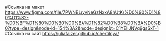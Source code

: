 #Ссылка на макет
https://www.figma.com/file/7PWNBLryvNeGzNxxA8hUtK/%D0%90%D1%80%D1%82-%D0%BF%D1%80%D0%B0%D0%BA%D1%82%D0%B8%D0%BA%D0%B0?type=design&node-id=154%3A2&mode=design&t=C1YEIiJNVq9gsSxT-1
#Ссылка на сайт
https://juliafaizer.github.io/chertilnya/

